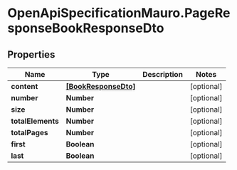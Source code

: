 # OpenApiSpecificationMauro.PageResponseBookResponseDto

## Properties

Name | Type | Description | Notes
------------ | ------------- | ------------- | -------------
**content** | [**[BookResponseDto]**](BookResponseDto.md) |  | [optional] 
**number** | **Number** |  | [optional] 
**size** | **Number** |  | [optional] 
**totalElements** | **Number** |  | [optional] 
**totalPages** | **Number** |  | [optional] 
**first** | **Boolean** |  | [optional] 
**last** | **Boolean** |  | [optional] 


